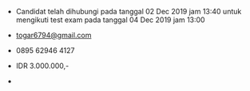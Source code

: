 - Candidat telah dihubungi pada tanggal 02 Dec 2019 jam 13:40 untuk mengikuti test exam pada tanggal 04 Dec 2019 jam 13:00

-  togar6794@gmail.com

- 0895 62946 4127

- IDR 3.000.000,- 

- 
